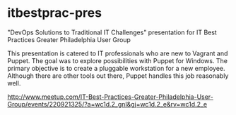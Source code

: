 # itbestprac-pres
"DevOps Solutions to Traditional IT Challenges" presentation for IT Best Practices Greater Philadelphia User Group

This presentation is catered to IT professionals who are new to Vagrant and Puppet.  The goal was to explore possibilities with Puppet for Windows.  The primary objective is to create a pluggable workstation for a new employee.  Although there are other tools out there, Puppet handles this job reasonably well.

http://www.meetup.com/IT-Best-Practices-Greater-Philadelphia-User-Group/events/220921325/?a=wc1d.2_gnl&gj=wc1d.2_e&rv=wc1d.2_e